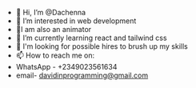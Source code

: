 - 👋 Hi, I’m @Dachenna
- 👀 I’m interested in web development
- 👾I am also an animator
- 🌱 I’m currently learning react and tailwind css
- 💞️ I'm looking for possible hires to brush up my skills 
- 📫 How to reach me on:
- WhatsApp - +2349023561634
- email- davidinprogramming@gmail.com

<!---
Dachenna/Dachenna is a ✨ special ✨ repository because its `README.md` (this file) appears on your GitHub profile.
You can click the Preview link to take a look at your changes.
--->
